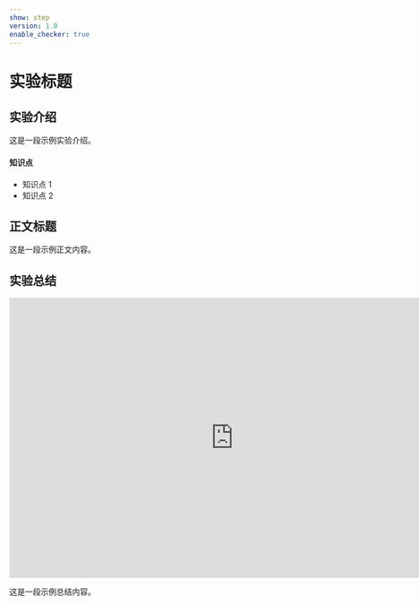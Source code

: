 ```yaml
---
show: step
version: 1.0
enable_checker: true
---
```


# 实验标题

## 实验介绍

这是一段示例实验介绍。

#### 知识点

- 知识点 1
- 知识点 2

## 正文标题

这是一段示例正文内容。

## 实验总结

<iframe width="800" height="500" frameborder="0" src="http://pythontutor.com/iframe-embed.html#code=public%20class%20Variables%20%7B%0A%20%20%20public%20static%20void%20main%28String%5B%5D%20args%29%20%7B%0A%20%20%20%20%20%20String%20me%20%3D%20%22me%22%3B%0A%20%20%20%20%20%20String%20you%20%3D%20%22you%22%3B%0A%20%20%20%20%20%20String%20tmp%20%3D%20me%3B%0A%20%20%20%20%20%20me%20%3D%20you%3B%0A%20%20%20%20%20%20you%20%3D%20tmp%3B%0A%0A%20%20%20%20%20%20int%20x%20%3D%205%3B%0A%20%20%20%20%20%20int%20y%20%3D%2010%3B%0A%20%20%20%20%20%20int%20t%20%3D%20x%3B%0A%20%20%20%20%20%20x%20%3D%20y%3B%0A%20%20%20%20%20%20y%20%3D%20t%3B%0A%20%20%20%7D%0A%7D&codeDivHeight=400&codeDivWidth=350&cumulative=false&curInstr=12&heapPrimitives=true&origin=opt-frontend.js&py=java&rawInputLstJSON=%5B%5D&textReferences=false"> </iframe>


这是一段示例总结内容。
